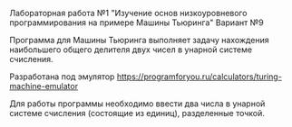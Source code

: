 Лабораторная работа №1 "Изучение основ низкоуровневого программирования на примере Машины Тьюринга" Вариант №9

Программа для Машины Тьюринга выполняет задачу нахождения наибольшего общего делителя двух чисел в унарной системе счисления.

Разработана под эмулятор https://programforyou.ru/calculators/turing-machine-emulator

Для работы программы необходимо ввести два числа в унарной системе счисления (состоящие из единиц), разделенные точкой.
